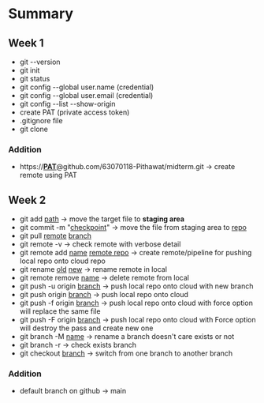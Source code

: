 # Summary

## Week 1

-   git --version
-   git init
-   git status
-   git config --global user.name (credential)
-   git config --global user.email (credential)
-   git config --list --show-origin
-   create PAT (private access token)
-   .gitignore file
-   git clone

### Addition

-   https://<u><b>PAT</b></u>@github.com/63070118-Pithawat/midterm.git -> create remote using PAT

## Week 2

-   git add <u>path</u> -> move the target file to <b>staging area</b>
-   git commit -m "<u>checkpoint</u>" -> move the file from staging area to <u>repo</u>
-   git pull <u>remote</u> <u>branch</u>
-   git remote -v -> check remote with verbose detail
-   git remote add <u>name</u> <u>remote repo</u> -> create remote/pipeline for pushing local repo onto cloud repo
-   git rename <u>old</u> <u>new</u> -> rename remote in local
-   git remote remove <u>name</u> -> delete remote from local
-   git push -u origin <u>branch</u> -> push local repo onto cloud with new branch
-   git push origin <u>branch</u> -> push local repo onto cloud
-   git push -f origin <u>branch</u> -> push local repo onto cloud with force option will replace the same file
-   git push -F origin <u>branch</u> -> push local repo onto cloud with Force option will destroy the pass and create new one
-   git branch -M <u>name</u> -> rename a branch doesn't care exists or not
-   git branch -r -> check exists branch
-   git checkout <u>branch</u> -> switch from one branch to another branch

### Addition

-   default branch on github -> main
